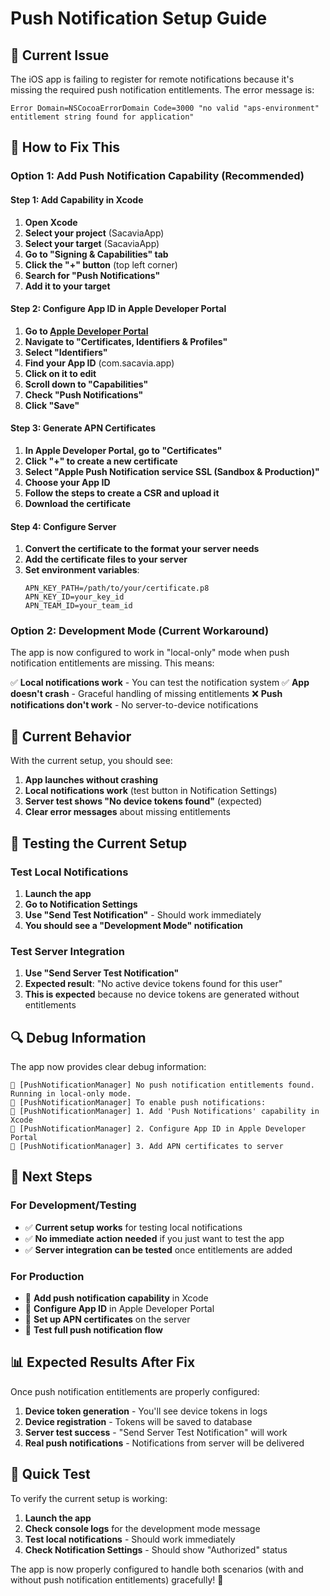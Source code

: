 # Push Notification Setup Guide

## 🚨 **Current Issue**

The iOS app is failing to register for remote notifications because it's missing the required push notification entitlements. The error message is:

```
Error Domain=NSCocoaErrorDomain Code=3000 "no valid "aps-environment" entitlement string found for application"
```

## 🔧 **How to Fix This**

### **Option 1: Add Push Notification Capability (Recommended)**

#### **Step 1: Add Capability in Xcode**
1. **Open Xcode**
2. **Select your project** (SacaviaApp)
3. **Select your target** (SacaviaApp)
4. **Go to "Signing & Capabilities" tab**
5. **Click the "+" button** (top left corner)
6. **Search for "Push Notifications"**
7. **Add it to your target**

#### **Step 2: Configure App ID in Apple Developer Portal**
1. **Go to [Apple Developer Portal](https://developer.apple.com/account/)**
2. **Navigate to "Certificates, Identifiers & Profiles"**
3. **Select "Identifiers"**
4. **Find your App ID** (com.sacavia.app)
5. **Click on it to edit**
6. **Scroll down to "Capabilities"**
7. **Check "Push Notifications"**
8. **Click "Save"**

#### **Step 3: Generate APN Certificates**
1. **In Apple Developer Portal, go to "Certificates"**
2. **Click "+" to create a new certificate**
3. **Select "Apple Push Notification service SSL (Sandbox & Production)"**
4. **Choose your App ID**
5. **Follow the steps to create a CSR and upload it**
6. **Download the certificate**

#### **Step 4: Configure Server**
1. **Convert the certificate to the format your server needs**
2. **Add the certificate files to your server**
3. **Set environment variables**:
   ```
   APN_KEY_PATH=/path/to/your/certificate.p8
   APN_KEY_ID=your_key_id
   APN_TEAM_ID=your_team_id
   ```

### **Option 2: Development Mode (Current Workaround)**

The app is now configured to work in "local-only" mode when push notification entitlements are missing. This means:

✅ **Local notifications work** - You can test the notification system
✅ **App doesn't crash** - Graceful handling of missing entitlements
❌ **Push notifications don't work** - No server-to-device notifications

## 📱 **Current Behavior**

With the current setup, you should see:

1. **App launches without crashing**
2. **Local notifications work** (test button in Notification Settings)
3. **Server test shows "No device tokens found"** (expected)
4. **Clear error messages** about missing entitlements

## 🧪 **Testing the Current Setup**

### **Test Local Notifications**
1. **Launch the app**
2. **Go to Notification Settings**
3. **Use "Send Test Notification"** - Should work immediately
4. **You should see a "Development Mode" notification**

### **Test Server Integration**
1. **Use "Send Server Test Notification"** 
2. **Expected result**: "No active device tokens found for this user"
3. **This is expected** because no device tokens are generated without entitlements

## 🔍 **Debug Information**

The app now provides clear debug information:

```
📱 [PushNotificationManager] No push notification entitlements found. Running in local-only mode.
📱 [PushNotificationManager] To enable push notifications:
📱 [PushNotificationManager] 1. Add 'Push Notifications' capability in Xcode
📱 [PushNotificationManager] 2. Configure App ID in Apple Developer Portal
📱 [PushNotificationManager] 3. Add APN certificates to server
```

## 🎯 **Next Steps**

### **For Development/Testing**
- ✅ **Current setup works** for testing local notifications
- ✅ **No immediate action needed** if you just want to test the app
- ✅ **Server integration can be tested** once entitlements are added

### **For Production**
- 🔧 **Add push notification capability** in Xcode
- 🔧 **Configure App ID** in Apple Developer Portal
- 🔧 **Set up APN certificates** on the server
- 🔧 **Test full push notification flow**

## 📊 **Expected Results After Fix**

Once push notification entitlements are properly configured:

1. **Device token generation** - You'll see device tokens in logs
2. **Device registration** - Tokens will be saved to database
3. **Server test success** - "Send Server Test Notification" will work
4. **Real push notifications** - Notifications from server will be delivered

## 🚀 **Quick Test**

To verify the current setup is working:

1. **Launch the app**
2. **Check console logs** for the development mode message
3. **Test local notifications** - Should work immediately
4. **Check Notification Settings** - Should show "Authorized" status

The app is now properly configured to handle both scenarios (with and without push notification entitlements) gracefully! 🎉


